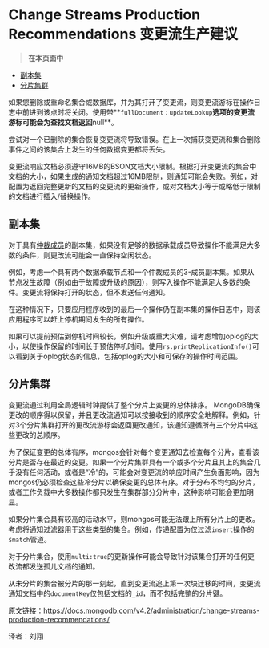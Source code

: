 # Change Streams Production Recommendations 变更流生产建议

> **在本页面中**

- [副本集](https://docs.mongodb.com/manual/administration/change-streams-production-recommendations/?spm=a2c6h.12873639.0.0.df414f31UJF939#replica-sets)
- [分片集群](https://docs.mongodb.com/manual/administration/change-streams-production-recommendations/?spm=a2c6h.12873639.0.0.df414f31UJF939#sharded-clusters)

如果您删除或重命名集合或数据库，并为其打开了变更流，则变更流游标在操作日志中前进到该点时将关闭。使用带**`fullDocument：updateLookup`**选项的变更流游标可能会为查找文档返回**null**。

尝试对一个已删除的集合恢复变更流将导致错误。在上一次捕获变更流和集合删除事件之间的该集合上发生的任何数据变更都将丢失。

变更流响应文档必须遵守16MB的BSON文档大小限制。根据打开变更流的集合中文档的大小，如果生成的通知文档超过16MB限制，则通知可能会失败。例如，对配置为返回完整更新的文档的变更流的更新操作，或对文档大小等于或略低于限制的文档进行插入/替换操作。



## 副本集

对于具有[仲裁成员](https://docs.mongodb.com/manual/reference/glossary/#term-arbiter)的副本集，如果没有足够的数据承载成员导致操作不能满足大多数的条件，则更改流可能会一直保持空闲状态。

例如，考虑一个具有两个数据承载节点和一个仲裁成员的3-成员副本集。如果从节点发生故障（例如由于故障或升级的原因），则写入操作不能满足大多数的条件。变更流将保持打开的状态，但不发送任何通知。

在这种情况下，只要应用程序收到的最后一个操作仍在副本集的操作日志中，则该应用程序可以赶上停机期间发生的所有操作。

如果可以提前预估到停机时间较长，例如升级或重大灾难，请考虑增加oplog的大小，以使操作保留的时间长于预估停机时间。使用`rs.printReplicationInfo()`可以看到关于oplog状态的信息，包括oplog的大小和可保存的操作时间范围。



## 分片集群

变更流通过利用全局逻辑时钟提供了整个分片上变更的总体排序。 MongoDB确保更改的顺序得以保留，并且更改流通知可以按接收到的顺序安全地解释。例如，针对3个分片集群打开的更改流游标会返回更改通知，该通知遵循所有三个分片中这些更改的总顺序。

为了保证变更的总体有序，mongos会针对每个变更通知去检查每个分片，查看该分片是否存在最近的变更。如果一个分片集群具有一个或多个分片且其上的集合几乎没有任何活动，或者是“冷”的，可能会对变更流的响应时间产生负面影响，因为mongos仍必须检查这些冷分片以确保变更的总体有序。对于分布不均匀的分片，或者工作负载中大多数操作都只发生在集群部分分片中，这种影响可能会更加明显。

如果分片集合具有较高的活动水平，则mongos可能无法跟上所有分片上的更改。考虑将通知过滤器用于这些类型的集合。例如，传递配置为仅过滤`insert`操作的`$match`管道。

对于分片集合，使用`multi:true`的更新操作可能会导致针对该集合打开的任何更改流都发送孤儿文档的通知。

从未分片的集合被分片的那一刻起，直到变更流追上第一次块迁移的时间，变更流通知文档中的`documentKey`仅包括文档的`_id`，而不包括完整的分片键。



原文链接：https://docs.mongodb.com/v4.2/administration/change-streams-production-recommendations/

译者：刘翔